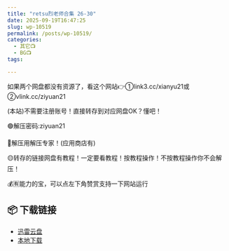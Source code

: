 ```yaml
---
title: "retsu烈老师合集 26-30"
date: 2025-09-19T16:47:25
slug: wp-10519
permalink: /posts/wp-10519/
categories:
  - 其它📺
  - BG📺
tags:

---
```


如果两个网盘都没有资源了，看这个网站👉①link3.cc/xianyu21或②vlink.cc/ziyuan21

(本站)不需要注册账号！直接转存到对应网盘OK？懂吧！

🟢解压密码:ziyuan21

🔵解压用解压专家！(应用商店有)

🟡转存的链接网盘有教程！一定要看教程！按教程操作！不按教程操作你不会解压！

💰🈶能力的宝，可以点左下角赞赏支持一下网站运行

## 📦 下载链接
- [迅雷云盘](https://blziyuan21.com/pay-download/10519?key=d697c05ecb&down_id=0)
- [本地下载](https://blziyuan21.com/pay-download/10519?key=d697c05ecb&down_id=1)

